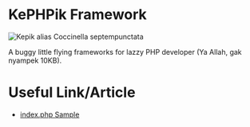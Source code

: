 KePHPik Framework
===================
![Kepik alias Coccinella septempunctata](https://upload.wikimedia.org/wikipedia/commons/thumb/1/12/Ladybird_coccinella_septempunctata.jpg/120px-Ladybird_coccinella_septempunctata.jpg "Kepik alias Coccinella septempunctata")

A buggy little flying frameworks for lazzy PHP developer (Ya Allah, gak nyampek 10KB). 

Useful Link/Article
===
* [index.php Sample](https://github.com/panahbiru/kePHPik/wiki/Index.php-Sample)